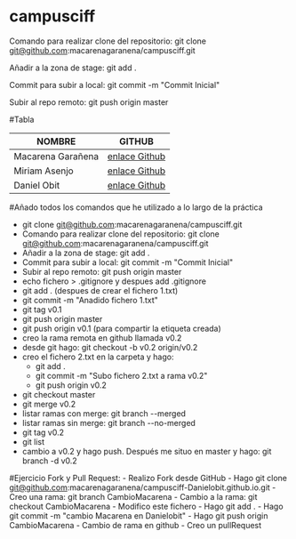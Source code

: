 # campusciff

Comando para realizar clone del repositorio: git clone git@github.com:macarenagaranena/campusciff.git

Añadir a la zona de stage: git add .

Commit para subir a local: git commit -m "Commit Inicial"

Subir al repo remoto: git push origin master

#Tabla

 |**NOMBRE**|**GITHUB**|
 |------|------ | 
 |Macarena Garañena|[enlace Github](https://github.com/macarenagaranena)|
 |Miriam Asenjo	|[enlace Github](https://github.com/Miriam-Asenjo)|
 |Daniel Obit|[enlace Github](https://github.com/Danielobit)|
 
 #Añado todos los comandos que he utilizado a lo largo de la práctica
 
- git clone git@github.com:macarenagaranena/campusciff.git
- Comando para realizar clone del repositorio: git clone git@github.com:macarenagaranena/campusciff.git
- Añadir a la zona de stage: git add .
- Commit para subir a local: git commit -m "Commit Inicial"
- Subir al repo remoto: git push origin master
- echo fichero > .gitignore y despues add .gitignore
- git add . (despues de crear el fichero 1.txt)
- git commit -m "Anadido fichero 1.txt"
- git tag v0.1
- git push origin master
- git push origin v0.1 (para compartir la etiqueta creada)
- creo la rama remota en github llamada v0.2
- desde git hago: git checkout -b v0.2 origin/v0.2
- creo el fichero 2.txt en la carpeta y hago:
	 - git add .
	 - git commit -m "Subo fichero 2.txt a rama v0.2"
	 - git push origin v0.2
- git checkout master
- git merge v0.2
- listar ramas con merge: git branch --merged
- listar ramas sin merge: git branch --no-merged
- git tag v0.2
- git list
- cambio a v0.2 y hago push. Después me situo en master y hago: git branch -d v0.2

#Ejercicio Fork y Pull Request:
	- Realizo Fork desde GitHub
	- Hago git clone git@github.com:macarenagaranena/campusciff-Danielobit.github.io.git
	- Creo una rama: git branch CambioMacarena
	- Cambio a la rama: git checkout CambioMacarena
	- Modifico este fichero
	- Hago git add .
	- Hago git commit -m "cambio Macarena en Danielobit"
	- Hago git push origin CambioMacarena
	- Cambio de rama en github
	- Creo un pullRequest
